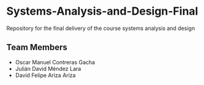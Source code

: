 # Systems-Analysis-and-Design-Final
Repository for the final delivery of the course systems analysis and design
## Team Members
*  Oscar Manuel Contreras Gacha
*  Julián David Méndez Lara
*  David Felipe Ariza Ariza
